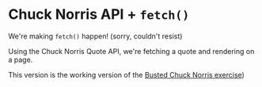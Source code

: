 # Chuck Norris API + `fetch()`

We're making `fetch()` happen! (sorry, couldn't resist)

Using the Chuck Norris Quote API, we're fetching a quote and rendering on a page.

This version is the working version of the [Busted Chuck Norris exercise](https://github.com/seanrreid/busted_chuck_norris))

